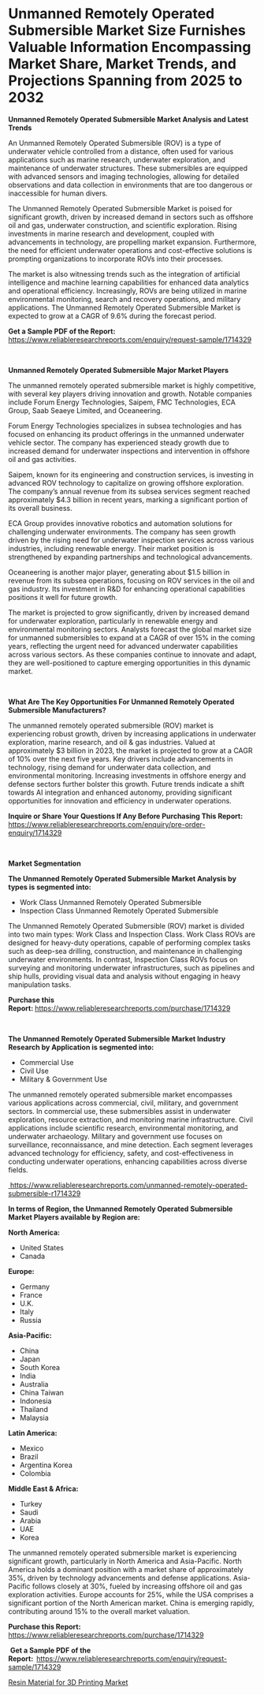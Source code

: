 <p><h1>Unmanned Remotely Operated Submersible Market Size Furnishes Valuable Information Encompassing Market Share, Market Trends, and Projections Spanning from 2025 to 2032</h1></p><p><strong>Unmanned Remotely Operated Submersible Market Analysis and Latest Trends</strong></p>
<p><p>An Unmanned Remotely Operated Submersible (ROV) is a type of underwater vehicle controlled from a distance, often used for various applications such as marine research, underwater exploration, and maintenance of underwater structures. These submersibles are equipped with advanced sensors and imaging technologies, allowing for detailed observations and data collection in environments that are too dangerous or inaccessible for human divers.</p><p>The Unmanned Remotely Operated Submersible Market is poised for significant growth, driven by increased demand in sectors such as offshore oil and gas, underwater construction, and scientific exploration. Rising investments in marine research and development, coupled with advancements in technology, are propelling market expansion. Furthermore, the need for efficient underwater operations and cost-effective solutions is prompting organizations to incorporate ROVs into their processes.</p><p>The market is also witnessing trends such as the integration of artificial intelligence and machine learning capabilities for enhanced data analytics and operational efficiency. Increasingly, ROVs are being utilized in marine environmental monitoring, search and recovery operations, and military applications. The Unmanned Remotely Operated Submersible Market is expected to grow at a CAGR of 9.6% during the forecast period.</p></p>
<p><strong>Get a Sample PDF of the Report:&nbsp;</strong> <a href="https://www.reliableresearchreports.com/enquiry/request-sample/1714329?utm_campaign=3362&utm_medium=2&utm_source=Github&utm_content=ia&utm_term=28032025&utm_id=unmanned-remotely-operated-submersible">https://www.reliableresearchreports.com/enquiry/request-sample/1714329</a></p>
<p>&nbsp;</p>
<p><strong>Unmanned Remotely Operated Submersible Major Market Players</strong></p>
<p><p>The unmanned remotely operated submersible market is highly competitive, with several key players driving innovation and growth. Notable companies include Forum Energy Technologies, Saipem, FMC Technologies, ECA Group, Saab Seaeye Limited, and Oceaneering.</p><p>Forum Energy Technologies specializes in subsea technologies and has focused on enhancing its product offerings in the unmanned underwater vehicle sector. The company has experienced steady growth due to increased demand for underwater inspections and intervention in offshore oil and gas activities.</p><p>Saipem, known for its engineering and construction services, is investing in advanced ROV technology to capitalize on growing offshore exploration. The company’s annual revenue from its subsea services segment reached approximately $4.3 billion in recent years, marking a significant portion of its overall business.</p><p>ECA Group provides innovative robotics and automation solutions for challenging underwater environments. The company has seen growth driven by the rising need for underwater inspection services across various industries, including renewable energy. Their market position is strengthened by expanding partnerships and technological advancements.</p><p>Oceaneering is another major player, generating about $1.5 billion in revenue from its subsea operations, focusing on ROV services in the oil and gas industry. Its investment in R&D for enhancing operational capabilities positions it well for future growth.</p><p>The market is projected to grow significantly, driven by increased demand for underwater exploration, particularly in renewable energy and environmental monitoring sectors. Analysts forecast the global market size for unmanned submersibles to expand at a CAGR of over 15% in the coming years, reflecting the urgent need for advanced underwater capabilities across various sectors. As these companies continue to innovate and adapt, they are well-positioned to capture emerging opportunities in this dynamic market.</p></p>
<p>&nbsp;</p>
<p><strong>What Are The Key Opportunities For Unmanned Remotely Operated Submersible Manufacturers?</strong></p>
<p><p>The unmanned remotely operated submersible (ROV) market is experiencing robust growth, driven by increasing applications in underwater exploration, marine research, and oil & gas industries. Valued at approximately $3 billion in 2023, the market is projected to grow at a CAGR of 10% over the next five years. Key drivers include advancements in technology, rising demand for underwater data collection, and environmental monitoring. Increasing investments in offshore energy and defense sectors further bolster this growth. Future trends indicate a shift towards AI integration and enhanced autonomy, providing significant opportunities for innovation and efficiency in underwater operations.</p></p>
<p><strong>Inquire or Share Your Questions If Any Before Purchasing This Report:</strong> <a href="https://www.reliableresearchreports.com/enquiry/pre-order-enquiry/1714329?utm_campaign=3362&utm_medium=2&utm_source=Github&utm_content=ia&utm_term=28032025&utm_id=unmanned-remotely-operated-submersible">https://www.reliableresearchreports.com/enquiry/pre-order-enquiry/1714329</a></p>
<p>&nbsp;</p>
<p><strong>Market Segmentation</strong></p>
<p><strong>The Unmanned Remotely Operated Submersible Market Analysis by types is segmented into:</strong></p>
<p><ul><li>Work Class Unmanned Remotely Operated Submersible</li><li>Inspection Class Unmanned Remotely Operated Submersible</li></ul></p>
<p><p>The Unmanned Remotely Operated Submersible (ROV) market is divided into two main types: Work Class and Inspection Class. Work Class ROVs are designed for heavy-duty operations, capable of performing complex tasks such as deep-sea drilling, construction, and maintenance in challenging underwater environments. In contrast, Inspection Class ROVs focus on surveying and monitoring underwater infrastructures, such as pipelines and ship hulls, providing visual data and analysis without engaging in heavy manipulation tasks.</p></p>
<p><strong>Purchase this Report:&nbsp;</strong><a href="https://www.reliableresearchreports.com/purchase/1714329?utm_campaign=3362&utm_medium=2&utm_source=Github&utm_content=ia&utm_term=28032025&utm_id=unmanned-remotely-operated-submersible">https://www.reliableresearchreports.com/purchase/1714329</a></p>
<p>&nbsp;</p>
<p><strong>The Unmanned Remotely Operated Submersible Market Industry Research by Application is segmented into:</strong></p>
<p><ul><li>Commercial Use</li><li>Civil Use</li><li>Military & Government Use</li></ul></p>
<p><p>The unmanned remotely operated submersible market encompasses various applications across commercial, civil, military, and government sectors. In commercial use, these submersibles assist in underwater exploration, resource extraction, and monitoring marine infrastructure. Civil applications include scientific research, environmental monitoring, and underwater archaeology. Military and government use focuses on surveillance, reconnaissance, and mine detection. Each segment leverages advanced technology for efficiency, safety, and cost-effectiveness in conducting underwater operations, enhancing capabilities across diverse fields.</p></p>
<p><a href="https://www.reliableresearchreports.com/unmanned-remotely-operated-submersible-r1714329?utm_campaign=3362&utm_medium=2&utm_source=Github&utm_content=ia&utm_term=28032025&utm_id=unmanned-remotely-operated-submersible">&nbsp;https://www.reliableresearchreports.com/unmanned-remotely-operated-submersible-r1714329</a></p>
<p><strong>In terms of Region, the Unmanned Remotely Operated Submersible Market Players available by Region are:</strong></p>
<p>
    <p> <strong> North America: </strong>
        <ul>
            <li>United States</li>
            <li>Canada</li>
        </ul>
        </p> 
    <p> <strong> Europe: </strong>
        <ul>
            <li>Germany</li>
            <li>France</li>
            <li>U.K.</li>
            <li>Italy</li>
            <li>Russia</li>
        </ul>
        </p> 
    <p> <strong> Asia-Pacific: </strong>
        <ul>
            <li>China</li>
            <li>Japan</li>
            <li>South Korea</li>
            <li>India</li>
            <li>Australia</li>
            <li>China Taiwan</li>
            <li>Indonesia</li>
            <li>Thailand</li>
            <li>Malaysia</li>
        </ul>
        </p> 
    <p> <strong> Latin America: </strong>
        <ul>
            <li>Mexico</li>
            <li>Brazil</li>
            <li>Argentina Korea</li>
            <li>Colombia</li>
        </ul>
        </p> 
    <p> <strong> Middle East & Africa: </strong>
        <ul>
            <li>Turkey</li>
            <li>Saudi</li>
            <li>Arabia</li>
            <li>UAE</li>
            <li>Korea</li>
        </ul>
    </p>
    </p>
<p><p>The unmanned remotely operated submersible market is experiencing significant growth, particularly in North America and Asia-Pacific. North America holds a dominant position with a market share of approximately 35%, driven by technology advancements and defense applications. Asia-Pacific follows closely at 30%, fueled by increasing offshore oil and gas exploration activities. Europe accounts for 25%, while the USA comprises a significant portion of the North American market. China is emerging rapidly, contributing around 15% to the overall market valuation.</p></p>
<p><strong>Purchase this Report: </strong><a href="https://www.reliableresearchreports.com/purchase/1714329?utm_campaign=3362&utm_medium=2&utm_source=Github&utm_content=ia&utm_term=28032025&utm_id=unmanned-remotely-operated-submersible">https://www.reliableresearchreports.com/purchase/1714329</a></p>
<p>&nbsp;<strong>Get a Sample PDF of the Report:&nbsp;&nbsp;</strong><a href="https://www.reliableresearchreports.com/enquiry/request-sample/1714329?utm_campaign=3362&utm_medium=2&utm_source=Github&utm_content=ia&utm_term=28032025&utm_id=unmanned-remotely-operated-submersible">https://www.reliableresearchreports.com/enquiry/request-sample/1714329</a></p>
<p><strong></strong></p>
<p><p><a href="https://github.com/iquiseeboli/Market-Research-Report-List-1/blob/main/resin-material-for-3d-printing-market.md?utm_campaign=3362&utm_medium=2&utm_source=Github&utm_content=ia&utm_term=28032025&utm_id=unmanned-remotely-operated-submersible">Resin Material for 3D Printing Market</a></p></p>